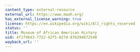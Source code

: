 ```yaml
---
content_type: external-resource
external_url: https://www.maah.org/
has_external_license_warning: true
license: https://en.wikipedia.org/wiki/All_rights_reserved
status: ''
title: Museum of African American History
uid: 4f1f9843-7722-42f5-827d-876394672540
wayback_url: ''
---
```


